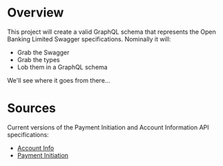 Overview
===

This project will create a valid GraphQL schema that represents the Open Banking Limited Swagger specifications. Nominally it will:

* Grab the Swagger
* Grab the types
* Lob them in a GraphQL schema

We'll see where it goes from there...

Sources
===

Current versions of the Payment Initiation and Account Information API specifications:

* [Account Info](https://raw.githubusercontent.com/OpenBankingUK/read-write-api-specs/v3.0.0/dist/account-info-swagger.json)
* [Payment Initiation](https://raw.githubusercontent.com/OpenBankingUK/read-write-api-specs/v3.0.0/dist/payment-initiation-swagger.json)


